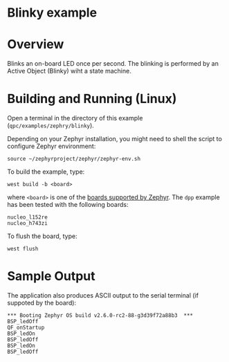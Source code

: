 # Blinky example

# Overview

Blinks an on-board LED once per second. The blinking is performed
 by an Active Object (Blinky) wiht a state machine.



# Building and Running (Linux)

Open a terminal in the directory of this example (`qpc/examples/zephry/blinky`).

Depending on your Zephyr installation, you might need to shell the script
to configure Zephyr environment:

```
source ~/zephyrproject/zephyr/zephyr-env.sh
```

To build the example, type:
```
west build -b <board>
```
where `<board>` is one of the
[boards supported by Zephyr](https://docs.zephyrproject.org/latest/boards/index.html).
The `dpp` example has been tested with the following boards:

```
nucleo_l152re
nucleo_h743zi
```

To flush the board, type:
```
west flush
```

# Sample Output
The application also produces ASCII output to the serial terminal
(if suppoted by the board):

```
*** Booting Zephyr OS build v2.6.0-rc2-88-g3d39f72a88b3  ***
BSP_ledOff
QF_onStartup
BSP_ledOn
BSP_ledOff
BSP_ledOn
BSP_ledOff
```

